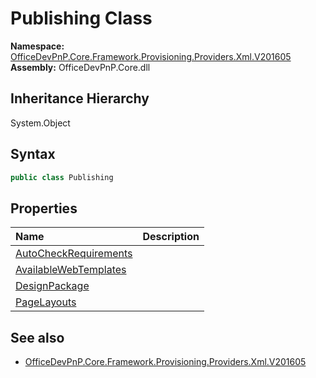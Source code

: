 # Publishing Class
  

**Namespace:** [OfficeDevPnP.Core.Framework.Provisioning.Providers.Xml.V201605](OfficeDevPnP.Core.Framework.Provisioning.Providers.Xml.V201605.md)  
**Assembly:** OfficeDevPnP.Core.dll  
## Inheritance Hierarchy
System.Object  
## Syntax
```C#
public class Publishing
```
## Properties
|**Name**|**Description**|
|:-----|:-----|
| [AutoCheckRequirements](OfficeDevPnP.Core.Framework.Provisioning.Providers.Xml.V201605.Publishing.AutoCheckRequirements.md) | 
| [AvailableWebTemplates](OfficeDevPnP.Core.Framework.Provisioning.Providers.Xml.V201605.Publishing.AvailableWebTemplates.md) | 
| [DesignPackage](OfficeDevPnP.Core.Framework.Provisioning.Providers.Xml.V201605.Publishing.DesignPackage.md) | 
| [PageLayouts](OfficeDevPnP.Core.Framework.Provisioning.Providers.Xml.V201605.Publishing.PageLayouts.md) | 
## See also
- [OfficeDevPnP.Core.Framework.Provisioning.Providers.Xml.V201605](OfficeDevPnP.Core.Framework.Provisioning.Providers.Xml.V201605.md)
